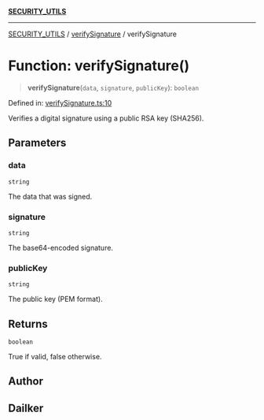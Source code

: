 [**SECURITY_UTILS**](../../README.md)

***

[SECURITY_UTILS](../../README.md) / [verifySignature](../README.md) / verifySignature

# Function: verifySignature()

> **verifySignature**(`data`, `signature`, `publicKey`): `boolean`

Defined in: [verifySignature.ts:10](https://github.com/dailker/everyutil/blob/26e2bb73429918cf0d08899e9efd90b82a42c92e/src/security/verifySignature.ts#L10)

Verifies a digital signature using a public RSA key (SHA256).

## Parameters

### data

`string`

The data that was signed.

### signature

`string`

The base64-encoded signature.

### publicKey

`string`

The public key (PEM format).

## Returns

`boolean`

True if valid, false otherwise.

## Author

## Dailker
